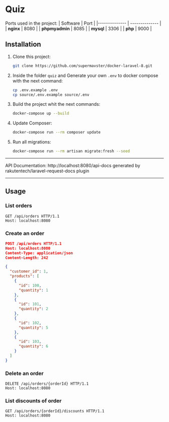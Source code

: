 # Quiz

Ports used in the project:
| Software | Port |
|-------------- | -------------- |
| **nginx** | 8080 |
| **phpmyadmin** | 8085 |
| **mysql** | 3306 |
| **php** | 9000 |

## Installation

1. Clone this project:

   ```sh
   git clone https://github.com/supermavster/docker-laravel-8.git
   ```

2. Inside the folder `quiz` and Generate your own `.env` to docker compose with the next command:

   ```sh
   cp .env.example .env
   cp source/.env.example source/.env
   ```

3. Build the project whit the next commands:

   ```sh
   docker-compose up --build
   ```

4. Update Composer:
   ```sh
   docker-compose run --rm composer update
   ```

5. Run all migrations:

   ```sh
   docker-compose run --rm artisan migrate:fresh --seed
   ```

---

API Documentation: http://localhost:8080/api-docs
generated by rakutentech/laravel-request-docs plugin

---
## Usage

### List orders
```
GET /api/orders HTTP/1.1
Host: localhost:8080
```

### Create an order
````json
POST /api/orders HTTP/1.1
Host: localhost:8080
Content-Type: application/json
Content-Length: 242

{
  "customer_id": 1,
  "products": [
    {
      "id": 100,
      "quantity": 1
    },
    {
      "id": 101,
      "quantity": 2
    },
    {
      "id": 102,
      "quantity": 5
    },
    {
      "id": 103,
      "quantity": 6
    }
  ]
}
````

### Delete an order 
````
DELETE /api/orders/{orderId} HTTP/1.1
Host: localhost:8080
````

### List discounts of order
```
GET /api/orders/{orderId}/discounts HTTP/1.1
Host: localhost:8080
```